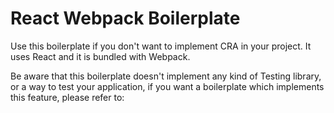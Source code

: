 # React Webpack Boilerplate

Use this boilerplate if you don't want to implement CRA in your project.
It uses React and it is bundled with Webpack.

Be aware that this boilerplate doesn't implement any kind of Testing library, or a way to test your application, if you want a boilerplate which implements this feature, please refer to:
